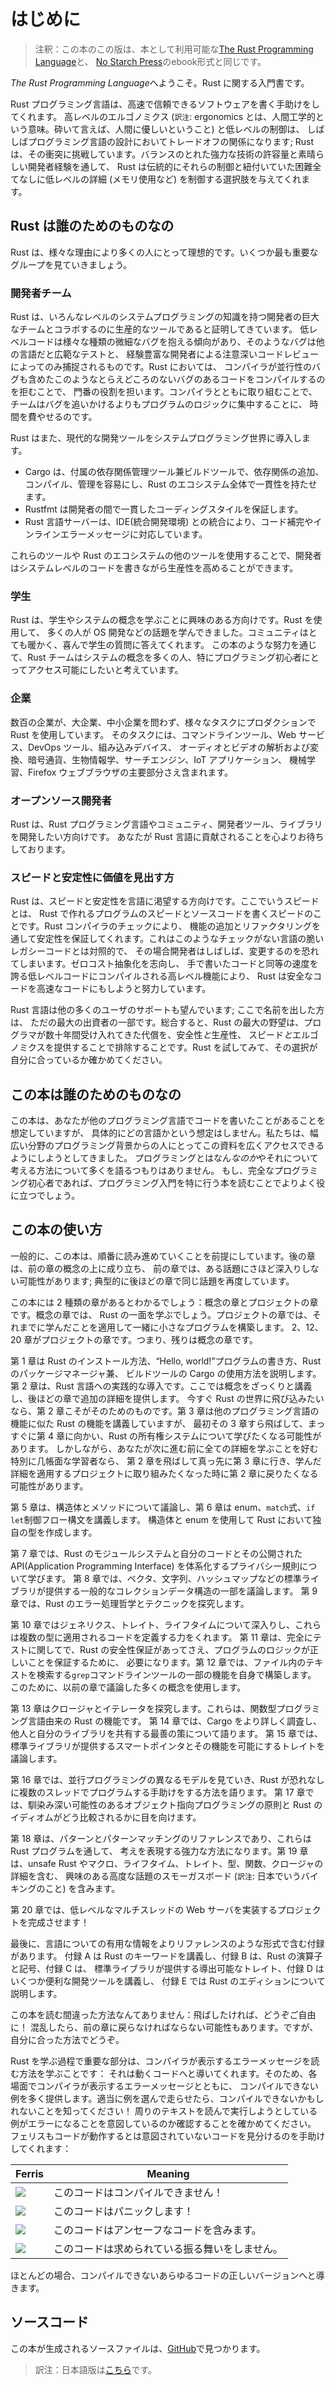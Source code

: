 <!--
# Introduction
-->

# はじめに

<!--
> Note: This edition of the book is the same as [The Rust Programming
> Language][nsprust] available in print and ebook format from [No Starch
> Press][nsp].
-->

> 注釈：この本のこの版は、本として利用可能な[The Rust Programming Language][nsprust]と、
> [No Starch Press][nsp]のebook形式と同じです。

[nsprust]: https://nostarch.com/rust
[nsp]: https://nostarch.com/

<!--
Welcome to *The Rust Programming Language*, an introductory book about Rust.
-->

*The Rust Programming Language*へようこそ。Rust に関する入門書です。

<!--
The Rust programming language helps you write faster, more reliable software.
High-level ergonomics and low-level control are often at odds in programming
language design; Rust challenges that conflict. Through balancing powerful
technical capacity and a great developer experience, Rust gives you the option
to control low-level details (such as memory usage) without all the hassle
traditionally associated with such control.
-->

Rust プログラミング言語は、高速で信頼できるソフトウェアを書く手助けをしてくれます。
高レベルのエルゴノミクス (`訳注`: ergonomics とは、人間工学的という意味。砕いて言えば、人間に優しいということ) と低レベルの制御は、
しばしばプログラミング言語の設計においてトレードオフの関係になります;
Rust は、その衝突に挑戦しています。バランスのとれた強力な技術の許容量と素晴らしい開発者経験を通して、
Rust は伝統的にそれらの制御と紐付いていた困難全てなしに低レベルの詳細 (メモリ使用など) を制御する選択肢を与えてくれます。

<!--
## Who Rust Is For
-->

## Rust は誰のためのものなの

<!--
Rust is ideal for many people for a variety of reasons. Let’s look at a few of
the most important groups.
-->

Rust は、様々な理由により多くの人にとって理想的です。いくつか最も重要なグループを見ていきましょう。

<!--
### Teams of Developers
-->

### 開発者チーム

<!--
Rust is proving to be a productive tool for collaborating among large teams of
developers with varying levels of systems programming knowledge. Low-level code
is prone to a variety of subtle bugs, which in most other languages can be
caught only through extensive testing and careful code review by experienced
developers. In Rust, the compiler plays a gatekeeper role by refusing to
compile code with these elusive bugs, including concurrency bugs. By working
alongside the compiler, the team can spend their time focusing on the program’s
logic rather than chasing down bugs.
-->

Rust は、いろんなレベルのシステムプログラミングの知識を持つ開発者の巨大なチームとコラボするのに生産的なツールであると証明してきています。
低レベルコードは様々な種類の微細なバグを抱える傾向があり、そのようなバグは他の言語だと広範なテストと、
経験豊富な開発者による注意深いコードレビューによってのみ捕捉されるものです。Rust においては、
コンパイラが並行性のバグも含めたこのようなとらえどころのないバグのあるコードをコンパイルするのを拒むことで、
門番の役割を担います。コンパイラとともに取り組むことで、チームはバグを追いかけるよりもプログラムのロジックに集中することに、
時間を費やせるのです。

<!--
Rust also brings contemporary developer tools to the systems programming world:
-->

Rust はまた、現代的な開発ツールをシステムプログラミング世界に導入します。

<!--
* Cargo, the included dependency manager and build tool, makes adding,
  compiling, and managing dependencies painless and consistent across the Rust
  ecosystem.
* Rustfmt ensures a consistent coding style across developers.
* The Rust Language Server powers Integrated Development Environment (IDE)
  integration for code completion and inline error messages.
-->

* Cargo は、付属の依存関係管理ツール兼ビルドツールで、依存関係の追加、コンパイル、管理を容易にし、Rust のエコシステム全体で一貫性を持たせます。
* Rustfmt は開発者の間で一貫したコーディングスタイルを保証します。
* Rust 言語サーバーは、IDE(統合開発環境) との統合により、コード補完やインラインエラーメッセージに対応しています。

<!--
By using these and other tools in the Rust ecosystem, developers can be
productive while writing systems-level code.
-->

これらのツールや Rust のエコシステムの他のツールを使用することで、開発者はシステムレベルのコードを書きながら生産性を高めることができます。

<!--
### Students
-->

### 学生

<!--
Rust is for students and those who are interested in learning about systems
concepts. Using Rust, many people have learned about topics like operating
systems development. The community is very welcoming and happy to answer
student questions. Through efforts such as this book, the Rust teams want to
make systems concepts more accessible to more people, especially those new to
programming.
-->

Rust は、学生やシステムの概念を学ぶことに興味のある方向けです。Rust を使用して、
多くの人が OS 開発などの話題を学んできました。コミュニティはとても暖かく、喜んで学生の質問に答えてくれます。
この本のような努力を通じて、Rust チームはシステムの概念を多くの人、特にプログラミング初心者にとってアクセス可能にしたいと考えています。

<!--
### Companies
-->

### 企業

<!--
Hundreds of companies, large and small, use Rust in production for a variety of
tasks. Those tasks include command line tools, web services, DevOps tooling,
embedded devices, audio and video analysis and transcoding, cryptocurrencies,
bioinformatics, search engines, Internet of Things applications, machine
learning, and even major parts of the Firefox web browser.
-->

数百の企業が、大企業、中小企業を問わず、様々なタスクにプロダクションで Rust を使用しています。
そのタスクには、コマンドラインツール、Web サービス、DevOps ツール、組み込みデバイス、
オーディオとビデオの解析および変換、暗号通貨、生物情報学、サーチエンジン、IoT アプリケーション、
機械学習、Firefox ウェブブラウザの主要部分さえ含まれます。

<!--
### Open Source Developers
-->

### オープンソース開発者

<!--
Rust is for people who want to build the Rust programming language, community,
developer tools, and libraries. We’d love to have you contribute to the Rust
language.
-->

Rust は、Rust プログラミング言語やコミュニティ、開発者ツール、ライブラリを開発したい方向けです。
あなたが Rust 言語に貢献されることを心よりお待ちしております。

<!--
### People Who Value Speed and Stability
-->

### スピードと安定性に価値を見出す方

<!--
Rust is for people who crave speed and stability in a language. By speed, we
mean the speed of the programs that you can create with Rust and the speed at
which Rust lets you write them. The Rust compiler’s checks ensure stability
through feature additions and refactoring. This is in contrast to the brittle
legacy code in languages without these checks, which developers are often
afraid to modify. By striving for zero-cost abstractions, higher-level features
that compile to lower-level code as fast as code written manually, Rust
endeavors to make safe code be fast code as well.
-->

Rust は、スピードと安定性を言語に渇望する方向けです。ここでいうスピードとは、
Rust で作れるプログラムのスピードとソースコードを書くスピードのことです。Rust コンパイラのチェックにより、
機能の追加とリファクタリングを通して安定性を保証してくれます。これはこのようなチェックがない言語の脆いレガシーコードとは対照的で、
その場合開発者はしばしば、変更するのを恐れてしまいます。ゼロコスト抽象化を志向し、
手で書いたコードと同等の速度を誇る低レベルコードにコンパイルされる高レベル機能により、
Rust は安全なコードを高速なコードにもしようと努力しています。

<!--
The Rust language hopes to support many other users as well; those mentioned
here are merely some of the biggest stakeholders. Overall, Rust’s greatest
ambition is to eliminate the trade-offs that programmers have accepted for
decades by providing safety *and* productivity, speed *and* ergonomics. Give
Rust a try and see if its choices work for you.
-->

Rust 言語は他の多くのユーザのサポートも望んでいます; ここで名前を出した方は、
ただの最大の出資者の一部です。総合すると、Rust の最大の野望は、プログラマが数十年間受け入れてきた代償を、安全性*と*生産性、
スピード*と*エルゴノミクスを提供することで排除することです。Rust を試してみて、その選択が自分に合っているか確かめてください。

<!--
## Who This Book Is For
-->

## この本は誰のためのものなの

<!--
This book assumes that you’ve written code in another programming language but
doesn’t make any assumptions about which one. We’ve tried to make the material
broadly accessible to those from a wide variety of programming backgrounds. We
don’t spend a lot of time talking about what programming *is* or how to think
about it. If you’re entirely new to programming, you would be better served by
reading a book that specifically provides an introduction to programming.
-->

この本は、あなたが他のプログラミング言語でコードを書いたことがあることを想定していますが、
具体的にどの言語かという想定はしません。私たちは、幅広い分野のプログラミング背景からの人にとってこの資料を広くアクセスできるようにしようとしてきました。
プログラミングとはなん*なのか*やそれについて考える方法について多くを語るつもりはありません。
もし、完全なプログラミング初心者であれば、プログラミング入門を特に行う本を読むことでよりよく役に立つでしょう。

<!--
## How to Use This Book
-->

## この本の使い方

<!--
In general, this book assumes that you’re reading it in sequence from front to
back. Later chapters build on concepts in earlier chapters, and earlier
chapters might not delve into details on a topic; we typically revisit the
topic in a later chapter.
-->

一般的に、この本は、順番に読み進めていくことを前提にしています。後の章は、前の章の概念の上に成り立ち、
前の章では、ある話題にさほど深入りしない可能性があります; 典型的に後ほどの章で同じ話題を再度しています。

<!--
You’ll find two kinds of chapters in this book: concept chapters and project
chapters. In concept chapters, you’ll learn about an aspect of Rust. In project
chapters, we’ll build small programs together, applying what you’ve learned so
far. Chapters 2, 12, and 20 are project chapters; the rest are concept chapters.
-->

この本には 2 種類の章があるとわかるでしょう：概念の章とプロジェクトの章です。概念の章では、
Rust の一面を学ぶでしょう。プロジェクトの章では、それまでに学んだことを適用して一緒に小さなプログラムを構築します。
2、12、20 章がプロジェクトの章です。つまり、残りは概念の章です。

<!--
Chapter 1 explains how to install Rust, how to write a “Hello, world!” program,
and how to use Cargo, Rust’s package manager and build tool. Chapter 2 is a
hands-on introduction to the Rust language. Here we cover concepts at a high
level, and later chapters will provide additional detail. If you want to get
your hands dirty right away, Chapter 2 is the place for that. At first, you
might even want to skip Chapter 3, which covers Rust features similar to those
of other programming languages, and head straight to Chapter 4 to learn about
Rust’s ownership system. However, if you’re a particularly meticulous learner
who prefers to learn every detail before moving on to the next, you might want
to skip Chapter 2 and go straight to Chapter 3, returning to Chapter 2 when
you’d like to work on a project applying the details you’ve learned.
-->

第 1 章は Rust のインストール方法、“Hello, world!”プログラムの書き方、Rust のパッケージマネージャ兼、
ビルドツールの Cargo の使用方法を説明します。第 2 章は、Rust 言語への実践的な導入です。ここでは概念をざっくりと講義し、後ほどの章で追加の詳細を提供します。
今すぐ Rust の世界に飛び込みたいなら、第 2 章こそがそのためのものです。第 3 章は他のプログラミング言語の機能に似た Rust の機能を講義していますが、
最初その 3 章すら飛ばして、まっすぐに第 4 章に向かい、Rust の所有権システムについて学びたくなる可能性があります。
しかしながら、あなたが次に進む前に全ての詳細を学ぶことを好む特別に几帳面な学習者なら、
第 2 章を飛ばして真っ先に第 3 章に行き、学んだ詳細を適用するプロジェクトに取り組みたくなった時に第 2 章に戻りたくなる可能性があります。

<!--
Chapter 5 discusses structs and methods, and Chapter 6 covers enums, `match`
expressions, and the `if let` control flow construct. You’ll use structs and
enums to make custom types in Rust.
-->

第 5 章は、構造体とメソッドについて議論し、第 6 章は enum、`match`式、`if let`制御フロー構文を講義します。
構造体と enum を使用して Rust において独自の型を作成します。

<!--
In Chapter 7, you’ll learn about Rust’s module system and about privacy rules
for organizing your code and its public Application Programming Interface
(API). Chapter 8 discusses some common collection data structures that the
standard library provides, such as vectors, strings, and hash maps. Chapter 9
explores Rust’s error-handling philosophy and techniques.
-->

第 7 章では、Rust のモジュールシステムと自分のコードとその公開された API(Application Programming Interface) を体系化するプライバシー規則について学びます。
第 8 章では、ベクタ、文字列、ハッシュマップなどの標準ライブラリが提供する一般的なコレクションデータ構造の一部を議論します。
第 9 章では、Rust のエラー処理哲学とテクニックを探究します。

<!--
Chapter 10 digs into generics, traits, and lifetimes, which give you the power
to define code that applies to multiple types. Chapter 11 is all about testing,
which even with Rust’s safety guarantees is necessary to ensure your program’s
logic is correct. In Chapter 12, we’ll build our own implementation of a subset
of functionality from the `grep` command line tool that searches for text
within files. For this, we’ll use many of the concepts we discussed in the
previous chapters.
-->

第 10 章ではジェネリクス、トレイト、ライフタイムについて深入りし、これらは複数の型に適用されるコードを定義する力をくれます。
第 11 章は、完全にテストに関してで、Rust の安全性保証があってさえ、プログラムのロジックが正しいことを保証するために、
必要になります。第 12 章では、ファイル内のテキストを検索する`grep`コマンドラインツールの一部の機能を自身で構築します。
このために、以前の章で議論した多くの概念を使用します。

<!--
Chapter 13 explores closures and iterators: features of Rust that come from
functional programming languages. In Chapter 14, we’ll examine Cargo in more
depth and talk about best practices for sharing your libraries with others.
Chapter 15 discusses smart pointers that the standard library provides and the
traits that enable their functionality.
-->

第 13 章はクロージャとイテレータを探究します。これらは、関数型プログラミング言語由来の Rust の機能です。
第 14 章では、Cargo をより詳しく調査し、他人と自分のライブラリを共有する最善の策について語ります。
第 15 章では、標準ライブラリが提供するスマートポインタとその機能を可能にするトレイトを議論します。

<!--
In Chapter 16, we’ll walk through different models of concurrent programming
and talk about how Rust helps you to program in multiple threads fearlessly.
Chapter 17 looks at how Rust idioms compare to object-oriented programming
principles you might be familiar with.
-->

第 16 章では、並行プログラミングの異なるモデルを見ていき、Rust が恐れなしに複数のスレッドでプログラムする手助けをする方法を語ります。
第 17 章では、馴染み深い可能性のあるオブジェクト指向プログラミングの原則と Rust のイディオムがどう比較されるかに目を向けます。

<!--
Chapter 18 is a reference on patterns and pattern matching, which are powerful
ways of expressing ideas throughout Rust programs. Chapter 19 contains a
smorgasbord of advanced topics of interest, including unsafe Rust, macros, and
more about lifetimes, traits, types, functions, and closures.
-->

第 18 章は、パターンとパターンマッチングのリファレンスであり、これらは Rust プログラムを通して、
考えを表現する強力な方法になります。第 19 章は、unsafe Rust やマクロ、ライフタイム、トレイト、型、関数、クロージャの詳細を含む、
興味のある高度な話題のスモーガスボード (`訳注`: 日本でいうバイキングのこと) を含みます。

<!--
In Chapter 20, we’ll complete a project in which we’ll implement a low-level
multithreaded web server!
-->

第 20 章では、低レベルなマルチスレッドの Web サーバを実装するプロジェクトを完成させます！

<!--
Finally, some appendixes contain useful information about the language in a
more reference-like format. Appendix A covers Rust’s keywords, Appendix B
covers Rust’s operators and symbols, Appendix C covers derivable traits
provided by the standard library, Appendix D covers some useful development
tools, and Appendix E explains Rust editions.
-->

最後に、言語についての有用な情報をよりリファレンスのような形式で含む付録があります。
付録 A は Rust のキーワードを講義し、付録 B は、Rust の演算子と記号、付録 C は、
標準ライブラリが提供する導出可能なトレイト、付録 D はいくつか便利な開発ツールを講義し、
付録 E では Rust のエディションについて説明します。

<!--
There is no wrong way to read this book: if you want to skip ahead, go for it!
You might have to jump back to earlier chapters if you experience any
confusion. But do whatever works for you.
-->

この本を読む間違った方法なんてありません：飛ばしたければ、どうぞご自由に！
混乱したら、前の章に戻らなければならない可能性もあります。ですが、自分に合った方法でどうぞ。

<!--
<span id="ferris"></span>
-->

<span id="ferris"></span>

<!--
An important part of the process of learning Rust is learning how to read the
error messages the compiler displays: these will guide you toward working code.
As such, we’ll provide many examples that don’t compile along with the error
message the compiler will show you in each situation. Know that if you enter
and run a random example, it may not compile! Make sure you read the
surrounding text to see whether the example you’re trying to run is meant to
error. Ferris will also help you distinguish code that isn’t meant to work:
-->

Rust を学ぶ過程で重要な部分は、コンパイラが表示するエラーメッセージを読む方法を学ぶことです：
それは動くコードへと導いてくれます。そのため、各場面でコンパイラが表示するエラーメッセージとともに、
コンパイルできない例を多く提供します。適当に例を選んで走らせたら、コンパイルできないかもしれないことを知ってください！
周りのテキストを読んで実行しようとしている例がエラーになることを意図しているのか確認することを確かめてください。
フェリスもコードが動作するとは意図されていないコードを見分けるのを手助けしてくれます：

<!--
| Ferris                                                                 | Meaning                                          |
|------------------------------------------------------------------------|--------------------------------------------------|
| <img src="img/ferris/does_not_compile.svg" class="ferris-explain"/>    | This code does not compile!                      |
| <img src="img/ferris/panics.svg" class="ferris-explain"/>              | This code panics!                                |
| <img src="img/ferris/unsafe.svg" class="ferris-explain"/>              | This code block contains unsafe code.            |
| <img src="img/ferris/not_desired_behavior.svg" class="ferris-explain"/>| This code does not produce the desired behavior. |
-->

| Ferris                                                                 | Meaning                                          |
|------------------------------------------------------------------------|--------------------------------------------------|
| <img src="img/ferris/does_not_compile.svg" class="ferris-explain"/>    | このコードはコンパイルできません！               |
| <img src="img/ferris/panics.svg" class="ferris-explain"/>              | このコードはパニックします！                     |
| <img src="img/ferris/unsafe.svg" class="ferris-explain"/>              | このコードはアンセーフなコードを含みます。       |
| <img src="img/ferris/not_desired_behavior.svg" class="ferris-explain"/>| このコードは求められている振る舞いをしません。   |

<!--
In most situations, we’ll lead you to the correct version of any code that
doesn’t compile.
-->

ほとんどの場合、コンパイルできないあらゆるコードの正しいバージョンへと導きます。

<!--
## Source Code
-->

## ソースコード

<!--
The source files from which this book is generated can be found on
[GitHub][book].
-->

この本が生成されるソースファイルは、[GitHub][book]で見つかります。

> 訳注：日本語版は[こちら][book-ja]です。

[book]: https://github.com/rust-lang/book/tree/master/src
[book-ja]: https://github.com/rust-lang-ja/book-ja
